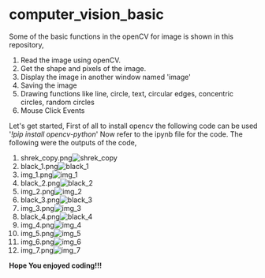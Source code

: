 # computer_vision_basic
Some of the basic functions in the openCV for image is shown in this repository, 
1. Read the image using openCV.
2. Get the shape and pixels of the image.
3. Display the image in another window named 'image'
4. Saving the image
5. Drawing functions like line, circle, text, circular edges, concentric circles, random circles
6. Mouse Click Events

Let's get started,
First of all to install opencv the following code can be used
'_!pip install opencv-python_'
Now refer to the ipynb file for the code.
The following were the outputs of the code,
1. shrek_copy.png![shrek_copy](https://user-images.githubusercontent.com/103569413/172555151-8d1f4ff7-dcf4-4947-acde-1d6ac350ba28.png)
2. black_1.png![black_1](https://user-images.githubusercontent.com/103569413/172555598-0353e3bb-6cc0-46d2-83a2-dee7a3187921.png)
3. img_1.png![img_1](https://user-images.githubusercontent.com/103569413/172557315-cc359733-6ae2-4709-a447-c25f13cfe97c.png)
4. black_2.png![black_2](https://user-images.githubusercontent.com/103569413/172557398-9b1b622b-0dd5-4616-8ebd-8e58661a3515.png)
5. img_2.png![img_2](https://user-images.githubusercontent.com/103569413/172557510-bec04532-07cb-466d-a17c-889f31945ee0.png)
6. black_3.png![black_3](https://user-images.githubusercontent.com/103569413/172557598-c4f7cd8b-0ac3-48fb-a51d-5c84cfe497db.png)
7. img_3.png![img_3](https://user-images.githubusercontent.com/103569413/172561430-acaa66a3-1a71-4622-b7d2-492f067cc131.png)
8. black_4.png![black_4](https://user-images.githubusercontent.com/103569413/172561730-df05f2ec-f944-4eb9-8a52-d263ae2a8b91.png)
9. img_4.png![img_4](https://user-images.githubusercontent.com/103569413/172558126-8b972681-ffc7-4c8b-b8f4-5a3c3291000e.png)
10. img_5.png![img_5](https://user-images.githubusercontent.com/103569413/172558155-b40cb2e4-79eb-4f97-a634-cf84f5e3e3a5.png)
11. img_6.png![img_6](https://user-images.githubusercontent.com/103569413/172558159-b2d6bf2e-0de9-4344-abe6-f626b0db858b.png)
12. img_7.png![img_7](https://user-images.githubusercontent.com/103569413/172559021-9bff119c-e23d-44b6-8a83-f2fbd22ff7cd.png)


**Hope You enjoyed coding!!!**





 





